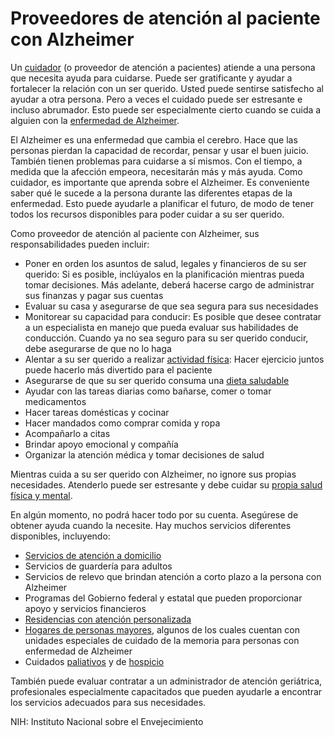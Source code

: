 Proveedores de atención al paciente con Alzheimer
=================================================


Un [cuidador](https://medlineplus.gov/spanish/caregivers.html) (o proveedor de atención a pacientes) atiende a una persona que necesita ayuda para cuidarse. Puede ser gratificante y ayudar a fortalecer la relación con un ser querido. Usted puede sentirse satisfecho al ayudar a otra persona. Pero a veces el cuidado puede ser estresante e incluso abrumador. Esto puede ser especialmente cierto cuando se cuida a alguien con la [enfermedad de Alzheimer](https://medlineplus.gov/spanish/alzheimersdisease.html).


El Alzheimer es una enfermedad que cambia el cerebro. Hace que las personas pierdan la capacidad de recordar, pensar y usar el buen juicio. También tienen problemas para cuidarse a sí mismos. Con el tiempo, a medida que la afección empeora, necesitarán más y más ayuda. Como cuidador, es importante que aprenda sobre el Alzheimer. Es conveniente saber qué le sucede a la persona durante las diferentes etapas de la enfermedad. Esto puede ayudarle a planificar el futuro, de modo de tener todos los recursos disponibles para poder cuidar a su ser querido.


Como proveedor de atención al paciente con Alzheimer, sus responsabilidades pueden incluir:


* Poner en orden los asuntos de salud, legales y financieros de su ser querido: Si es posible, inclúyalos en la planificación mientras pueda tomar decisiones. Más adelante, deberá hacerse cargo de administrar sus finanzas y pagar sus cuentas
* Evaluar su casa y asegurarse de que sea segura para sus necesidades
* Monitorear su capacidad para conducir: Es posible que desee contratar a un especialista en manejo que pueda evaluar sus habilidades de conducción. Cuando ya no sea seguro para su ser querido conducir, debe asegurarse de que no lo haga
* Alentar a su ser querido a realizar [actividad física](https://medlineplus.gov/spanish/exerciseforolderadults.html): Hacer ejercicio juntos puede hacerlo más divertido para el paciente
* Asegurarse de que su ser querido consuma una [dieta saludable](https://medlineplus.gov/spanish/nutritionforolderadults.html)
* Ayudar con las tareas diarias como bañarse, comer o tomar medicamentos
* Hacer tareas domésticas y cocinar
* Hacer mandados como comprar comida y ropa
* Acompañarlo a citas
* Brindar apoyo emocional y compañía
* Organizar la atención médica y tomar decisiones de salud


Mientras cuida a su ser querido con Alzheimer, no ignore sus propias necesidades. Atenderlo puede ser estresante y debe cuidar su [propia salud física y mental](https://medlineplus.gov/spanish/caregiverhealth.html).


En algún momento, no podrá hacer todo por su cuenta. Asegúrese de obtener ayuda cuando la necesite. Hay muchos servicios diferentes disponibles, incluyendo:


* [Servicios de atención a domicilio](https://medlineplus.gov/spanish/homecareservices.html)
* Servicios de guardería para adultos
* Servicios de relevo que brindan atención a corto plazo a la persona con Alzheimer
* Programas del Gobierno federal y estatal que pueden proporcionar apoyo y servicios financieros
* [Residencias con atención personalizada](https://medlineplus.gov/spanish/assistedliving.html)
* [Hogares de personas mayores](https://medlineplus.gov/spanish/nursinghomes.html), algunos de los cuales cuentan con unidades especiales de cuidado de la memoria para personas con enfermedad de Alzheimer
* Cuidados [paliativos](https://medlineplus.gov/spanish/palliativecare.html) y de [hospicio](https://medlineplus.gov/spanish/hospicecare.html)


También puede evaluar contratar a un administrador de atención geriátrica, profesionales especialmente capacitados que pueden ayudarle a encontrar los servicios adecuados para sus necesidades.


NIH: Instituto Nacional sobre el Envejecimiento

